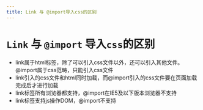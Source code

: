```yaml
---
title: Link 与 @import导入css的区别
---
```


# `Link` 与 `@import` 导入`css`的区别

- link属于html标签，除了可以引入css文件以外，还可以引入其他文件。@import属于css范畴，只能引入css文件
- link引入的css文件和html同时加载，而@import引入的css文件要在页面加载完成后才进行加载
- link标签所有浏览器都支持，@import在IE5及以下版本浏览器不支持
- link标签支持js操作DOM，@import不支持